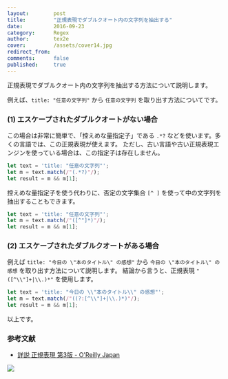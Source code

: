 ```yaml
---
layout:        post
title:         "正規表現でダブルクオート内の文字列を抽出する"
date:          2016-09-23
category:      Regex
author:        tex2e
cover:         /assets/cover14.jpg
redirect_from:
comments:      false
published:     true
---
```


正規表現でダブルクオート内の文字列を抽出する方法について説明します。

例えば、`title: "任意の文字列"` から `任意の文字列` を取り出す方法についてです。


### (1) エスケープされたダブルクオートがない場合

この場合は非常に簡単で、「控えめな量指定子」である `.*?` などを使います。多くの言語では、この正規表現が使えます。
ただし、古い言語や古い正規表現エンジンを使っている場合は、この指定子は存在しません。

```js
let text = 'title: "任意の文字列"';
let m = text.match(/"(.*?)"/);
let result = m && m[1];
```

控えめな量指定子を使う代わりに、否定の文字集合 `[^ ]` を使って中の文字列を抽出することもできます。

```js
let text = 'title: "任意の文字列"';
let m = text.match(/"([^"]*)"/);
let result = m && m[1];
```


### (2) エスケープされたダブルクオートがある場合

例えば `title: "今日の \"本のタイトル\" の感想"` から `今日の \"本のタイトル\" の感想` を取り出す方法について説明します。
結論から言うと、正規表現 `"([^\\"]+|\\.)*"` を使用します。

```js
let text = 'title: "今日の \\"本のタイトル\\" の感想"';
let m = text.match(/"((?:[^\\"]+|\\.)*)"/);
let result = m && m[1];
```

以上です。

### 参考文献

<!-- http://www.oreilly.co.jp/books/9784873113593/ -->

- [詳説 正規表現 第3版 - O'Reilly Japan](https://amzn.to/3IxSBV4)

<a href="https://www.amazon.co.jp/%E6%AD%A3%E8%A6%8F%E8%A1%A8%E7%8F%BE-%E7%AC%AC3%E7%89%88-Jeffrey-F-Friedl/dp/4873113598?__mk_ja_JP=%E3%82%AB%E3%82%BF%E3%82%AB%E3%83%8A&crid=JVX7BNB30DDO&keywords=%E8%A9%B3%E8%AA%AC+%E6%AD%A3%E8%A6%8F%E8%A1%A8%E7%8F%BE&qid=1676777838&s=books&sprefix=%E8%A9%B3%E8%AA%AC+%E6%AD%A3%E8%A6%8F%E8%A1%A8%E7%8F%BE%2Cstripbooks%2C172&sr=1-1&linkCode=li3&tag=tex2e-22&linkId=5ac3b33eff776e2785aa0de8ede06be0&language=ja_JP&ref_=as_li_ss_il" target="_blank"><img border="0" src="//ws-fe.amazon-adsystem.com/widgets/q?_encoding=UTF8&ASIN=4873113598&Format=_SL250_&ID=AsinImage&MarketPlace=JP&ServiceVersion=20070822&WS=1&tag=tex2e-22&language=ja_JP" ></a><img src="https://ir-jp.amazon-adsystem.com/e/ir?t=tex2e-22&language=ja_JP&l=li3&o=9&a=4873113598" width="1" height="1" border="0" alt="" style="border:none !important; margin:0px !important;" />

